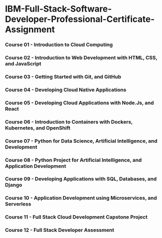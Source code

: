# **IBM-Full-Stack-Software-Developer-Professional-Certificate-Assignment**

### Course 01 - Introduction to Cloud Computing
### Course 02 - Introduction to Web Development with HTML, CSS, and JavaScript
### Course 03 - Getting Started with Git, and GitHub
### Course 04 - Developing Cloud Native Applications 
### Course 05 - Developing Cloud Applications with Node.Js, and React
### Course 06 - Introduction to Containers with Dockers, Kubernetes, and OpenShift
### Course 07 - Python for Data Science, Artificial Intelligence, and Development
### Course 08 - Python Project for Artificial Intelligence, and Application Development
### Course 09 - Developing Applications with SQL, Databases, and Django
### Course 10 - Application Development using Microservices, and Serverless
### Course 11 - Full Stack Cloud Development Capstone Project
### Course 12 - Full Stack Developer Assessment
